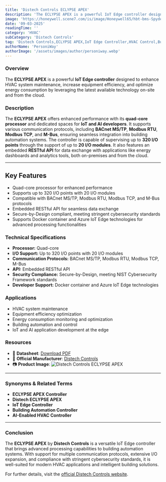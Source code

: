 ```yaml
---
title: 'Distech Controls ECLYPSE APEX'
description: 'The ECLYPSE APEX is a powerful IoT Edge controller designed to enhance HVAC system maintenance, increase equipment efficiency, and optimize energy consumption by leveraging the latest available technology on-site and from the cloud.'
image: 'https://honeywell.scene7.com/is/image/Honeywell65/hbt-bms-Spyder-Model7-VAV-IP-Front'
date: '09-03-2025'
readingTime: ''
category: 'HVAC'
subCategory: 'Distech Controls'
tag: 'Distech Controls,ECLYPSE APEX,IoT Edge Controller,HVAC Control,Building Automation,BACnet,AI Capabilities'
authorName: 'PersoniWay'
authorImage: '/assets/images/author/personiway.webp'
---
```


### **Overview**
The **ECLYPSE APEX** is a powerful **IoT Edge controller** designed to enhance HVAC system maintenance, increase equipment efficiency, and optimize energy consumption by leveraging the latest available technology on-site and from the cloud.

### **Description**
The **ECLYPSE APEX** offers enhanced performance with its **quad-core processor** and dedicated spaces for **IoT and AI developers**. It supports various communication protocols, including **BACnet MS/TP**, **Modbus RTU**, **Modbus TCP**, and **M-Bus**, ensuring seamless integration into building automation systems. The controller is capable of supervising up to **320 I/O points** through the support of up to **20 I/O modules**. It also features an embedded **RESTful API** for data exchange with applications like energy dashboards and analytics tools, both on-premises and from the cloud.

---

## **Key Features**
- Quad-core processor for enhanced performance
- Supports up to 320 I/O points with 20 I/O modules
- Compatible with BACnet MS/TP, Modbus RTU, Modbus TCP, and M-Bus protocols
- Embedded RESTful API for seamless data exchange
- Secure-by-Design compliant, meeting stringent cybersecurity standards
- Supports Docker container and Azure IoT Edge technologies for advanced processing functionalities

### **Technical Specifications**
- **Processor:** Quad-core
- **I/O Support:** Up to 320 I/O points with 20 I/O modules
- **Communication Protocols:** BACnet MS/TP, Modbus RTU, Modbus TCP, M-Bus
- **API:** Embedded RESTful API
- **Security Compliance:** Secure-by-Design, meeting NIST Cybersecurity Framework standards
- **Developer Support:** Docker container and Azure IoT Edge technologies

### **Applications**

- HVAC system maintenance
- Equipment efficiency optimization
- Energy consumption monitoring and optimization
- Building automation and control
- IoT and AI application development at the edge

### **Resources**
- 📄 **Datasheet**: [Download PDF](https://docs.distech-controls.com/bundle/ECLYPSE-APEX_SP/resource/ECLYPSE%20APEX_SP.pdf)
- 🏢 **Official Manufacturer**: [Distech Controls](https://www.distech-controls.com)
- 📷 **Product Image**:
  ![Distech Controls ECLYPSE APEX](https://honeywell.scene7.com/is/image/Honeywell65/hbt-bms-Spyder-Model7-VAV-IP-Front)

---

### **Synonyms & Related Terms**
- **ECLYPSE APEX Controller**
- **Distech ECLYPSE APEX**
- **IoT Edge Controller**
- **Building Automation Controller**
- **AI-Enabled HVAC Controller**

---

### **Conclusion**
The **ECLYPSE APEX** by **Distech Controls** is a versatile IoT Edge controller that brings advanced processing capabilities to building automation systems. With support for multiple communication protocols, extensive I/O expansion, and compliance with stringent cybersecurity standards, it is well-suited for modern HVAC applications and intelligent building solutions.

For further details, visit the [official Distech Controls website](https://www.distech-controls.com).
